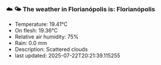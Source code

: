 ### ☁️ 🌤️  The weather in Florianópolis is: Florianópolis

- Temperature: 19.41°C
- On flesh: 19.36°C
- Relative air humidity: 75%
- Rain: 0.0 mm
- Description: Scattered clouds
- last updated: 2025-07-22T20:21:39.115255
